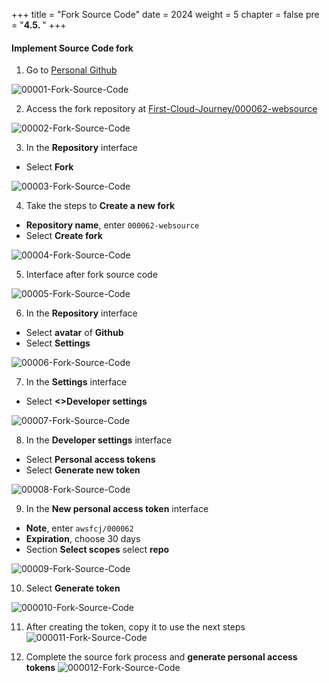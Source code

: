 +++
title = "Fork Source Code"
date = 2024
weight = 5
chapter = false
pre = "<b>4.5. </b>"
+++

#### Implement Source Code fork

1. Go to [Personal Github](https://github.com/)

![00001-Fork-Source-Code](/images/4-Generate-Code-Pipeline/5-Fork-Source-Code/00001-Fork-Source-Code.png?width=90pc)

2. Access the fork repository at [First-Cloud-Journey/000062-websource](https://github.com/First-Cloud-Journey/000062-websource)

![00002-Fork-Source-Code](/images/4-Generate-Code-Pipeline/5-Fork-Source-Code/00002-Fork-Source-Code.png?width=90pc)

3. In the **Repository** interface
- Select **Fork**

![00003-Fork-Source-Code](/images/4-Generate-Code-Pipeline/5-Fork-Source-Code/00003-Fork-Source-Code.png?width=90pc)

4. Take the steps to **Create a new fork**
- **Repository name**, enter `000062-websource`
- Select **Create fork**

![00004-Fork-Source-Code](/images/4-Generate-Code-Pipeline/5-Fork-Source-Code/00004-Fork-Source-Code.png?width=90pc)

5. Interface after fork source code

![00005-Fork-Source-Code](/images/4-Generate-Code-Pipeline/5-Fork-Source-Code/00005-Fork-Source-Code.png?width=90pc)

6. In the **Repository** interface
- Select **avatar** of **Github**
- Select **Settings**

![00006-Fork-Source-Code](/images/4-Generate-Code-Pipeline/5-Fork-Source-Code/00006-Fork-Source-Code.png?width=90pc)

7. In the **Settings** interface
- Select **<>Developer settings**

![00007-Fork-Source-Code](/images/4-Generate-Code-Pipeline/5-Fork-Source-Code/00007-Fork-Source-Code.png?width=90pc)

8. In the **Developer settings** interface
- Select **Personal access tokens**
- Select **Generate new token**

![00008-Fork-Source-Code](/images/4-Generate-Code-Pipeline/5-Fork-Source-Code/00008-Fork-Source-Code.png?width=90pc)

9. In the **New personal access token** interface
- **Note**, enter `awsfcj/000062`
- **Expiration**, choose 30 days
- Section **Select scopes** select **repo**

![00009-Fork-Source-Code](/images/4-Generate-Code-Pipeline/5-Fork-Source-Code/00009-Fork-Source-Code.png?width=90pc)

10. Select **Generate token**

![000010-Fork-Source-Code](/images/4-Generate-Code-Pipeline/5-Fork-Source-Code/000010-Fork-Source-Code.png?width=90pc)

11. After creating the token, copy it to use the next steps
![000011-Fork-Source-Code](/images/4-Generate-Code-Pipeline/5-Fork-Source-Code/000011-Fork-Source-Code.png?width=90pc)

12. Complete the source fork process and **generate personal access tokens**
![000012-Fork-Source-Code](/images/4-Generate-Code-Pipeline/5-Fork-Source-Code/000012-Fork-Source-Code.png?width=90pc)